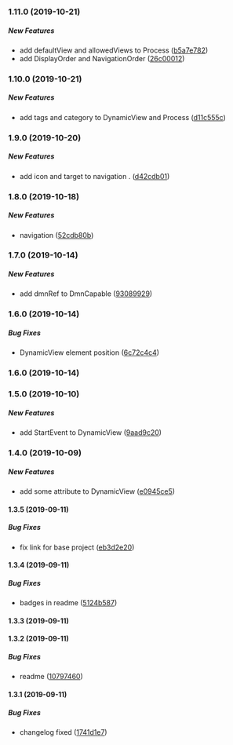 ### 1.11.0 (2019-10-21)

##### New Features

*   add defaultView and  allowedViews to Process ([b5a7e782](https://github.com/nowcando/nowjs-bpmn-moddle/commit/b5a7e782ffb2f6743c3c35faf4a2ee588f8836fc))
*  add DisplayOrder and NavigationOrder ([26c00012](https://github.com/nowcando/nowjs-bpmn-moddle/commit/26c00012bfd7ae99809990732c2f5d04300a7e48))

### 1.10.0 (2019-10-21)

##### New Features

*  add tags and category to DynamicView and Process ([d11c555c](https://github.com/nowcando/nowjs-bpmn-moddle/commit/d11c555c9d127bca606f6db09365e6fda58adb33))

### 1.9.0 (2019-10-20)

##### New Features

*  add icon and target to navigation . ([d42cdb01](https://github.com/nowcando/nowjs-bpmn-moddle/commit/d42cdb010fbdf38c17de152fe36ae4d5c3ce8543))

### 1.8.0 (2019-10-18)

##### New Features

*  navigation ([52cdb80b](https://github.com/nowcando/nowjs-bpmn-moddle/commit/52cdb80b8c17efbc2aaaea99195d23c215e8eecf))

### 1.7.0 (2019-10-14)

##### New Features

*  add dmnRef to DmnCapable ([93089929](https://github.com/nowcando/nowjs-bpmn-moddle/commit/93089929bbe23b016e5209b70b6cf367e6873ab7))

### 1.6.0 (2019-10-14)

##### Bug Fixes

*  DynamicView element position ([6c72c4c4](https://github.com/nowcando/nowjs-bpmn-moddle/commit/6c72c4c4d10ce3ec406b11b4fabb486b636f743e))

### 1.6.0 (2019-10-14)

### 1.5.0 (2019-10-10)

##### New Features

*  add StartEvent to  DynamicView ([9aad9c20](https://github.com/nowcando/nowjs-bpmn-moddle/commit/9aad9c207d6608060ed41b543bb8c92e1609b029))

### 1.4.0 (2019-10-09)

##### New Features

*  add some attribute to DynamicView ([e0945ce5](https://github.com/nowcando/nowjs-bpmn-moddle/commit/e0945ce534a23d9b2aa057b76cac8ed06f4bbadf))

#### 1.3.5 (2019-09-11)

##### Bug Fixes

*   fix link for base project ([eb3d2e20](https://github.com/nowcando/nowjs-bpmn-moddle/commit/eb3d2e20b83e4a4ad9fb5c3814920f0da08d197b))

#### 1.3.4 (2019-09-11)

##### Bug Fixes

*  badges in readme ([5124b587](https://github.com/nowcando/nowjs-bpmn-moddle/commit/5124b58709a95d13ff043f2b37c3db461a001630))

#### 1.3.3 (2019-09-11)

#### 1.3.2 (2019-09-11)

##### Bug Fixes

*   readme ([10797460](https://github.com/nowcando/nowjs-bpmn-moddle/commit/1079746044cb70c4dd922fffed65b66bf16ebae5))

#### 1.3.1 (2019-09-11)

##### Bug Fixes

*  changelog fixed ([1741d1e7](https://github.com/nowcando/nowjs-bpmn-moddle/commit/1741d1e786c12438fb9309fc3bf1fc6230de6fd9))

